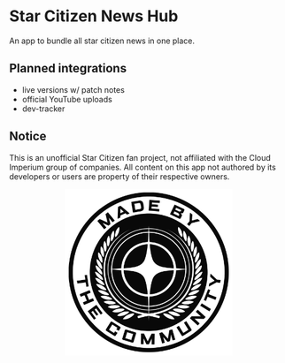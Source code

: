 # Star Citizen News Hub
An app to bundle all star citizen news in one place.

## Planned integrations
- live versions w/ patch notes
- official YouTube uploads
- dev-tracker

## Notice
This is an unofficial Star Citizen fan project, not affiliated with the Cloud Imperium group of companies. All content on this app not authored by its developers or users are property of their respective owners.
<p align="center">
  <img src="assets/MadeByTheCommunity_White.png" alt="Made By The Community Banner" width="60%">
</p>

